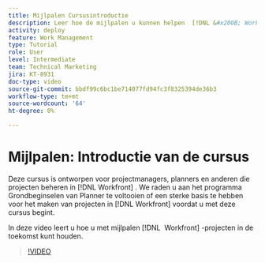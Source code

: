 ```yaml
---
title: Mijlpalen Cursusintroductie
description: Leer hoe de mijlpalen u kunnen helpen  [!DNL &#x200B; Workfront]  projecten houden die zich vooruit bewegen.
activity: deploy
feature: Work Management
type: Tutorial
role: User
level: Intermediate
team: Technical Marketing
jira: KT-8931
doc-type: video
source-git-commit: bbdf99c6bc1be714077fd94fc3f8325394de36b3
workflow-type: tm+mt
source-wordcount: '64'
ht-degree: 0%

---
```


# Mijlpalen: Introductie van de cursus

Deze cursus is ontworpen voor projectmanagers, planners en anderen die projecten beheren in [!DNL Workfront] . We raden u aan het programma Grondbeginselen van Planner te voltooien of een sterke basis te hebben voor het maken van projecten in [!DNL Workfront] voordat u met deze cursus begint.

In deze video leert u hoe u met mijlpalen [!DNL &#x200B; Workfront] -projecten in de toekomst kunt houden.

>[!VIDEO](https://video.tv.adobe.com/v/335203/?quality=12&learn=on&enablevpops=1)
